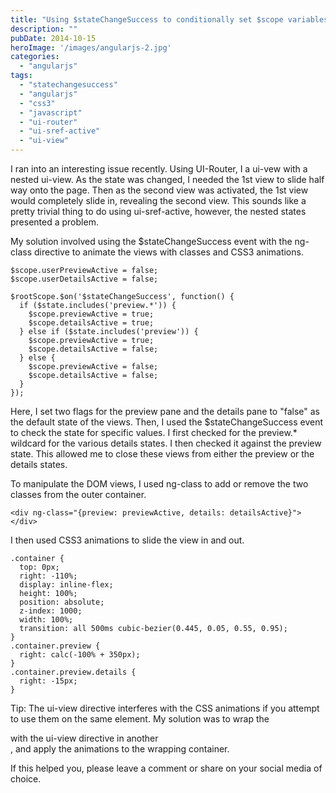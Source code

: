 ```yaml
---
title: "Using $stateChangeSuccess to conditionally set $scope variables"
description: ""
pubDate: 2014-10-15
heroImage: '/images/angularjs-2.jpg'
categories: 
  - "angularjs"
tags: 
  - "statechangesuccess"
  - "angularjs"
  - "css3"
  - "javascript"
  - "ui-router"
  - "ui-sref-active"
  - "ui-view"
---
```


I ran into an interesting issue recently. Using UI-Router, I a ui-vew with a nested ui-view. As the state was changed, I needed the 1st view to slide half way onto the page. Then as the second view was activated, the 1st view would completely slide in, revealing the second view. This sounds like a pretty trivial thing to do using ui-sref-active, however, the nested states presented a problem.

My solution involved using the $stateChangeSuccess event with the ng-class directive to animate the views with classes and CSS3 animations.

```
$scope.userPreviewActive = false;
$scope.userDetailsActive = false;

$rootScope.$on('$stateChangeSuccess', function() {
  if ($state.includes('preview.*')) {
    $scope.previewActive = true;
    $scope.detailsActive = true;
  } else if ($state.includes('preview')) {
    $scope.previewActive = true;
    $scope.detailsActive = false;
  } else {
    $scope.previewActive = false;
    $scope.detailsActive = false;
  }
});
```

Here, I set two flags for the preview pane and the details pane to "false" as the default state of the views. Then, I used the $stateChangeSuccess event to check the state for specific values. I first checked for the preview.\* wildcard for the various details states. I then checked it against the preview state. This allowed me to close these views from either the preview or the details states.

To manipulate the DOM views, I used ng-class to add or remove the two classes from the outer container.

```
<div ng-class="{preview: previewActive, details: detailsActive}"></div>
```

I then used CSS3 animations to slide the view in and out.

```
.container {
  top: 0px;
  right: -110%;
  display: inline-flex;
  height: 100%;
  position: absolute;
  z-index: 1000;
  width: 100%;
  transition: all 500ms cubic-bezier(0.445, 0.05, 0.55, 0.95);
}
.container.preview {
  right: calc(-100% + 350px);
}
.container.preview.details {
  right: -15px;
}
```

Tip: The ui-view directive interferes with the CSS animations if you attempt to use them on the same element. My solution was to wrap the <div> with the ui-view directive in another <div>, and apply the animations to the wrapping container.

If this helped you, please leave a comment or share on your social media of choice.
